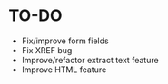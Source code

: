 TO-DO
=====
- Fix/improve form fields
- Fix XREF bug
- Improve/refactor extract text feature
- Improve HTML feature
